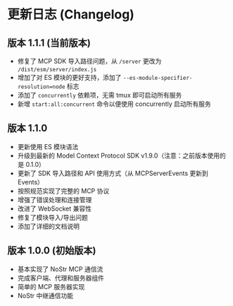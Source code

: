 # 更新日志 (Changelog)

## 版本 1.1.1 (当前版本)
- 修复了 MCP SDK 导入路径问题，从 `/server` 更改为 `/dist/esm/server/index.js`
- 增加了对 ES 模块的更好支持，添加了 `--es-module-specifier-resolution=node` 标志
- 添加了 `concurrently` 依赖项，无需 tmux 即可启动所有服务
- 新增 `start:all:concurrent` 命令以便使用 concurrently 启动所有服务

## 版本 1.1.0
- 更新使用 ES 模块语法
- 升级到最新的 Model Context Protocol SDK v1.9.0（注意：之前版本使用的是 0.1.0）
- 更新了 SDK 导入路径和 API 使用方式（从 MCPServerEvents 更新到 Events）
- 按照规范实现了完整的 MCP 协议
- 增强了错误处理和连接管理
- 改进了 WebSocket 兼容性
- 修复了模块导入/导出问题
- 添加了详细的文档说明

## 版本 1.0.0 (初始版本)
- 基本实现了 NoStr MCP 通信流
- 完成客户端、代理和服务器组件
- 简单的 MCP 服务器实现
- NoStr 中继通信功能
